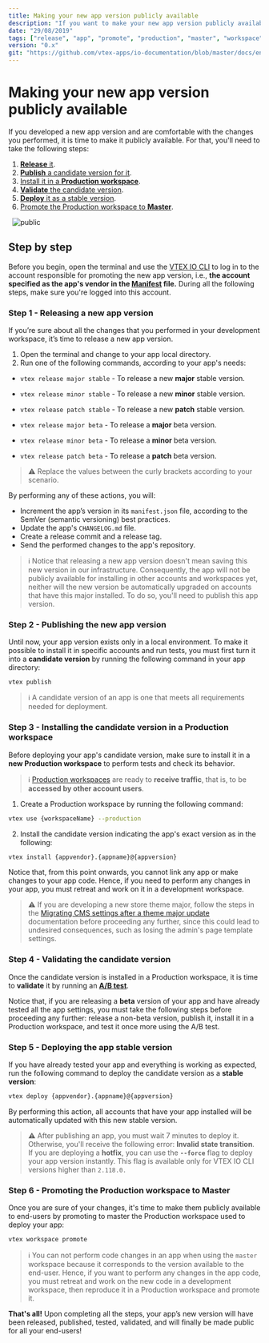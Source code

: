 ```yaml
---
title: Making your new app version publicly available
description: "If you want to make your new app version publicly available, linking it will not suffice. Learn in this recipe the step by step on how to make your new configurations finally available to the end user."
date: "29/08/2019"
tags: ["release", "app", "promote", "production", "master", "workspace", "public", "available", "end-user", "version", "production-mode"]
version: "0.x"
git: "https://github.com/vtex-apps/io-documentation/blob/master/docs/en/Recipes/store/making-your-new-app-version-publicly-available.md"
---
```


# Making your new app version publicly available

If you developed a new app version and are comfortable with the changes you performed, it is time to make it publicly available. For that, you'll need to take the following steps:

1. [**Release** it](#step-1---releasing-a-new-app-version).
2. [**Publish** a candidate version for it](#step-2---publishing-the-new-app-version).
3. [Install it in a **Production workspace**](#step-3---installing-the-cadidate-version-in-a-production-workspace).
4. [**Validate** the candidate version](#step-4---validating-the-candidate-version).
5. [**Deploy** it as a stable version](#step-5---deploying-the-app-stable-version).
6. [Promote the Production workspace to **Master**](#step-6---promoting-the-production-workspace-to-master).

&nbsp;
![public](https://user-images.githubusercontent.com/60782333/92799699-61332680-f38a-11ea-8a06-a342607070d9.png)
&nbsp;

## Step by step

Before you begin, open the terminal and use the [VTEX IO CLI](https://developers.vtex.com/vtex-developer-docs/docs/vtex-io-documentation-vtex-io-cli-installment-and-command-reference#command-reference) to log in to the account responsible for promoting the new app version, i.e., **the account specified as the app's vendor in the [Manifest](https://developers.vtex.com/vtex-developer-docs/docs/vtex-io-documentation-manifest) file.** During all the following steps, make sure you're logged into this account.

### Step 1 - Releasing a new app version

If you’re sure about all the changes that you performed in your development workspace, it’s time to release a new app version.

1. Open the terminal and change to your app local directory.
3. Run one of the following commands, according to your app's needs:

- `vtex release major stable` - To release a new **major** stable version.
- `vtex release minor stable` - To release a new **minor** stable version.
- `vtex release patch stable` - To release a new **patch** stable version.

- `vtex release major beta` - To release a **major** beta version.
- `vtex release minor beta` - To release a **minor** beta version.
- `vtex release patch beta` - To release a **patch** beta version.

>⚠️ Replace the values between the curly brackets according to your scenario.

By performing any of these actions, you will:

- Increment the app’s version in its `manifest.json` file, according to the SemVer (semantic versioning) best practices.
- Update the app's `CHANGELOG.md` file.
- Create a release commit and a release tag.
- Send the performed changes to the app's repository.

>ℹ️ Notice that releasing a new app version doesn't mean saving this new version in our infrastructure. Consequently, the app will not be publicly available for installing in other accounts and workspaces yet, neither will the new version be automatically upgraded on accounts that have this major installed. To do so, you'll need to publish this app version.

### Step 2 - Publishing the new app version

Until now, your app version exists only in a local environment. To make it possible to install it in specific accounts and run tests, you must first turn it into a **candidate version** by running the following command in your app directory:

```
vtex publish
```

>ℹ️ A candidate version of an app is one that meets all requirements needed for deployment.

### Step 3 - Installing the candidate version in a Production workspace

Before deploying your app's candidate version, make sure to install it in a **new Production workspace** to perform tests and check its behavior.

>ℹ️ [Production workspaces](https://developers.vtex.com/vtex-developer-docs/docs/vtex-io-documentation-workspace) are ready to **receive traffic**, that is, to be **accessed by other account users**. 

1. Create a Production workspace by running the following command:

```sh
vtex use {workspaceName} --production
```

2. Install the candidate version indicating the app's exact version as in the following:

```sh
vtex install {appvendor}.{appname}@{appversion}
```

Notice that, from this point onwards, you cannot link any app or make changes to your app code. Hence, if you need to perform any changes in your app, you must retreat and work on it in a development workspace.

>⚠️ If you are developing a new store theme major, follow the steps in the [Migrating CMS settings after a theme major update](https://developers.vtex.com/vtex-developer-docs/docs/vtex-io-documentation-migrating-cms-settings-after-major-update) documentation before proceeding any further, since this could lead to undesired consequences, such as losing the admin's page template settings.

### Step 4 - Validating the candidate version

Once the candidate version is installed in a Production workspace, it is time to **validate** it by running an [**A/B test**](https://developers.vtex.com/vtex-developer-docs/docs/vtex-io-documentation-running-native-ab-testing).

Notice that, if you are releasing a **beta** version of your app and have already tested all the app settings, you must take the following steps before proceeding any further: release a non-beta version, publish it, install it in a Production workspace, and test it once more using the A/B test.

### Step 5 - Deploying the app stable version

If you have already tested your app and everything is working as expected, run the following command to deploy the candidate version as a **stable version**:

```sh
vtex deploy {appvendor}.{appname}@{appversion}
```

By performing this action, all accounts that have your app installed will be automatically updated with this new stable version.

>⚠️ After publishing an app, you must wait 7 minutes to deploy it. Otherwise, you'll receive the following error: **Invalid state transition**. If you are deploying a **hotfix**, you can use the **`--force`** flag to deploy your app version instantly. This flag is available only for VTEX IO CLI versions higher than `2.118.0.`

### Step 6 - Promoting the Production workspace to Master

Once you are sure of your changes, it's time to make them publicly available to end-users by promoting to master the Production workspace used to deploy your app:

```sh
vtex workspace promote
```

>ℹ️ You can not perform code changes in an app when using the `master` workspace because it corresponds to the version available to the end-user. Hence, if you want to perform any changes in the app code, you must retreat and work on the new code in a development workspace, then reproduce it in a Production workspace and promote it.

**That's all!** Upon completing all the steps, your app’s new version will have been released, published, tested, validated, and will finally be made public for all your end-users!
